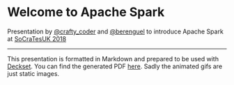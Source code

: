 # Welcome to Apache Spark

Presentation by [@crafty_coder](http://twitter.com/crafty_coder) and [@berenguel](http://twitter.com/berenguel) to introduce Apache Spark at [SoCraTesUK 2018](http://socratesuk.org)

---

This presentation is formatted in Markdown and prepared to be used with [Deckset](https://www.decksetapp.com/). You can find the generated PDF [here](https://github.com/rberenguel/WelcomeToApacheSpark/raw/master/WelcomeToApacheSpark.pdf). Sadly the animated gifs are just static images.


